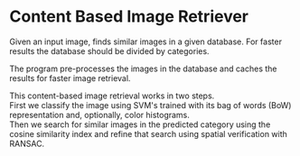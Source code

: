 # Content Based Image Retriever

Given an input image, finds similar images in a given database.
For faster results the database should be divided by categories.

The program pre-processes the images in the database and caches the results for faster image retrieval.

This content-based image retrieval works in two steps.  
First we classify the image using SVM's trained with its
bag of words (BoW) representation and, optionally, color histograms.  
Then we search for similar images in the predicted category using the cosine similarity index and
refine that search using spatial verification with RANSAC.